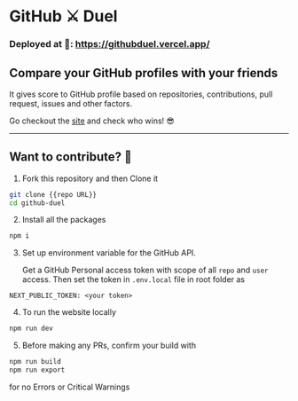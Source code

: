 # GitHub ⚔️ Duel



### Deployed at 🚀: https://githubduel.vercel.app/ 

## Compare your GitHub profiles with your friends 

It gives score to GitHub profile based on repositories, contributions, pull request, issues and other factors.

Go checkout the [site](https://githubduel.vercel.app/) and check who wins! 😎


---
## Want to contribute? 🤔

1. Fork this repository and then Clone it
```bash
git clone {{repo URL}}
cd github-duel
```
2. Install all the packages
```bash
npm i 
```
3. Set up environment variable for the GitHub API.

    Get a GitHub Personal access token with scope of all `repo` and `user` access.
    Then set the token in `.env.local` file in root folder as
```.env
NEXT_PUBLIC_TOKEN: <your token>
```
4. To run the website locally 
```bash
npm run dev
```
5. Before making any PRs, confirm your build with 

```bash
npm run build
npm run export
```
for no Errors or Critical Warnings

